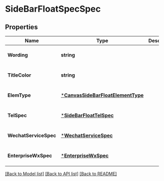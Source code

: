 # SideBarFloatSpecSpec

## Properties
Name | Type | Description | Notes
------------ | ------------- | ------------- | -------------
**Wording** | **string** |  | [optional] [default to null]
**TitleColor** | **string** |  | [optional] [default to null]
**ElemType** | [***CanvasSideBarFloatElementType**](CanvasSideBarFloatElementType.md) |  | [optional] [default to null]
**TelSpec** | [***SideBarFloatTelSpec**](side_bar_float_tel_spec.md) |  | [optional] [default to null]
**WechatServiceSpec** | [***WechatServiceSpec**](wechat_service_spec.md) |  | [optional] [default to null]
**EnterpriseWxSpec** | [***EnterpriseWxSpec**](enterprise_wx_spec.md) |  | [optional] [default to null]

[[Back to Model list]](../README.md#documentation-for-models) [[Back to API list]](../README.md#documentation-for-api-endpoints) [[Back to README]](../README.md)


